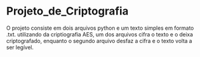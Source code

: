 # Projeto_de_Criptografia

O projeto consiste em dois arquivos python e um texto simples em formato .txt. utilizando da criptiografia AES, um dos arquivos cifra o texto e o deixa criptografado, enquanto o segundo arquivo desfaz a cifra e o texto volta a ser legível.
